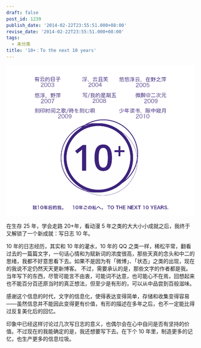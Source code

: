 ```yaml
---
draft: false
post_id: 1239
publish_date: '2014-02-22T23:55:51.000+08:00'
revise_date: '2014-02-22T23:55:51.000+08:00'
tags:
  - 未分类
title: '10+：To the next 10 years'
---
```


![10y_anni](10y_anni.png)

在生存 25 年，学会走路 20+年，看动漫 5 年之类的大大小小成就之后，我终于又解锁了一个新成就：写日志 10 年。

10 年的日志经历，其实和 10 年的灌水，10 年的 QQ 之类一样，稀松平常，翻看过去的一篇篇文字，一句话心情和为赋新词的浓度很高，那些天真的念头和中二的思绪，我都不好意思看下去。如果不是因为有「微博」、「状态」之类的出现，现在的我说不定仍然天天更新博客。 不过，需要承认的是，那些文字的作者都是我。当年写下的东西，尽管可能言不由衷，可能词不达意，也可能心不在焉，回想起来也不能百分百还原当时的真正想法，但至少是有形的，可以从中品尝到百般滋味。

感谢这个信息的时代，文字的信息化，使得表达变得简单，存储和收集变得容易——虽然信息并不能因此变得更有价值，有形的描述在多年之后，也不一定能比得过反复美化后的回忆。

印象中已经这样讨论过几次写日志的意义，也偶尔会在心中自问是否有坚持的价值。不过现在的我能确定的是，我还想要写下去。在下个 10 年里，制造更多的记忆，也生产更多的信息垃圾。
